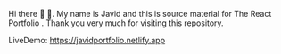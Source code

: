 Hi there :slightly_smiling_face: :wave:. My name is Javid and this is source material for The React Portfolio . Thank you very much for visiting this repository.

LiveDemo: https://javidportfolio.netlify.app
